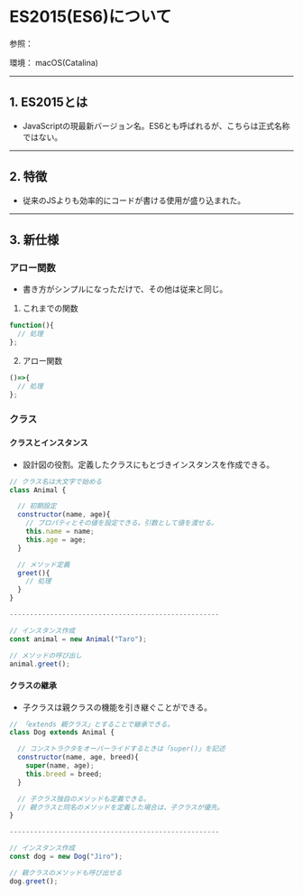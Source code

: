 # ES2015(ES6)について

参照：

環境：
macOS(Catalina)

---
## 1. ES2015とは
- JavaScriptの現最新バージョン名。ES6とも呼ばれるが、こちらは正式名称ではない。
---
## 2. 特徴
- 従来のJSよりも効率的にコードが書ける使用が盛り込まれた。

---

## 3. 新仕様

### アロー関数

- 書き方がシンプルになっただけで、その他は従来と同じ。
1. これまでの関数
```JavaScript
function(){
  // 処理
};
```

2. アロー関数
```JavaScript
()=>{
  // 処理
};
```
### クラス

#### クラスとインスタンス

- 設計図の役割。定義したクラスにもとづきインスタンスを作成できる。
```JavaScript
// クラス名は大文字で始める
class Animal {

  // 初期設定
  constructor(name, age){
    // プロパティとその値を設定できる。引数として値を渡せる。
    this.name = name;
    this.age = age;
  }

  // メソッド定義
  greet(){
    // 処理
  }
}

----------------------------------------------------

// インスタンス作成
const animal = new Animal("Taro");

// メソッドの呼び出し
animal.greet();

```

#### クラスの継承

- 子クラスは親クラスの機能を引き継ぐことができる。
```JavaScript
// 「extends 親クラス」とすることで継承できる。
class Dog extends Animal {

  // コンストラクタをオーバーライドするときは「super()」を記述
  constructor(name, age, breed){
    super(name, age);
    this.breed = breed;
  }

  // 子クラス独自のメソッドも定義できる。
  // 親クラスと同名のメソッドを定義した場合は、子クラスが優先。
}

----------------------------------------------------

// インスタンス作成
const dog = new Dog("Jiro");

// 親クラスのメソッドも呼び出せる
dog.greet();
```
